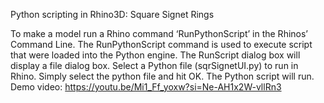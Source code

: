 Python scripting in Rhino3D: Square Signet Rings

To make a model run a Rhino command ‘RunPythonScript’ in the Rhinos’ Command Line. The RunPythonScript command is used to execute script that were loaded into the Python engine. The RunScript dialog box will display a file dialog box. Select a Python file (sqrSignetUI.py) to run in Rhino. Simply select the python file and hit OK. The Python script will run.
Demo video: https://youtu.be/Mi1_Ff_yoxw?si=Ne-AH1x2W-vllRn3
